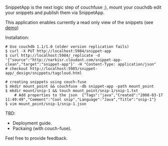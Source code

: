 SnippetApp is the next logic step of couchfuse ;), mount your couchdb edit your snippets and publish them via SnippetApp. 

This application enables currently a read only view of the snippets (see [demo](http://narkisr.couchone.com/snippets/_design/snippets/tagcloud.html))


Installation:

	# Use couchdb 1.1/1.0 (older version replication fails)
	$ curl -X PUT http://localhost:5984/snippet-app
	$ curl http://localhost:5984/_replicate -d '{"source":"http://narkisr.cloudant.com/snippet-app-clean","target":"snippet-app"}' -H "Content-Type: application/json"
	# checkout http://localhost:5985/snippet-app/_design/snippets/tagcloud.html

	# creating snippets using couch-fuse
	$ mkdir mount_point && couchfuse -db snippet-app -path mount_point
	$ mkdir mount/snip-1 && touch mount_point/snip-1/snip-1.txt
        # Add properties to the json  {"Tags":"java","Created":"2008-03-17 11:49:49","Comment":"Cool snip","Language":"Java","Title":"snip-1"}
	$ vim mount_point/snip-1/snip-1.json
TBD:

* Deployment guide.
* Packaing (with couch-fuse).

Feel free to provide feedback.
